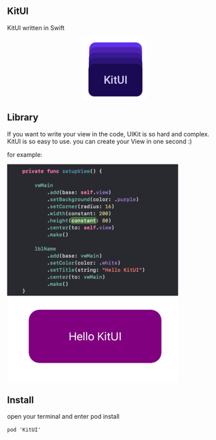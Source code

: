 ## KitUI

 KitUI written in Swift
 
<p align="center">
 <img src="/screenshots/logo.png" align="center"  />
</p>

## Library
If you want to write your view in the code, UIKit is so hard and complex. KitUI is so easy to use. you can create your View in one second :)

for example:

<p>
 <img src="/screenshots/screenshot2.png" align="center" width="400"  max-width="80%"  />
 <img src="/screenshots/screenshot1.png" align="center" width="400"  max-width="80%"  />

</p>

## Install

open your terminal and enter pod install

```
pod 'KitUI'
```
